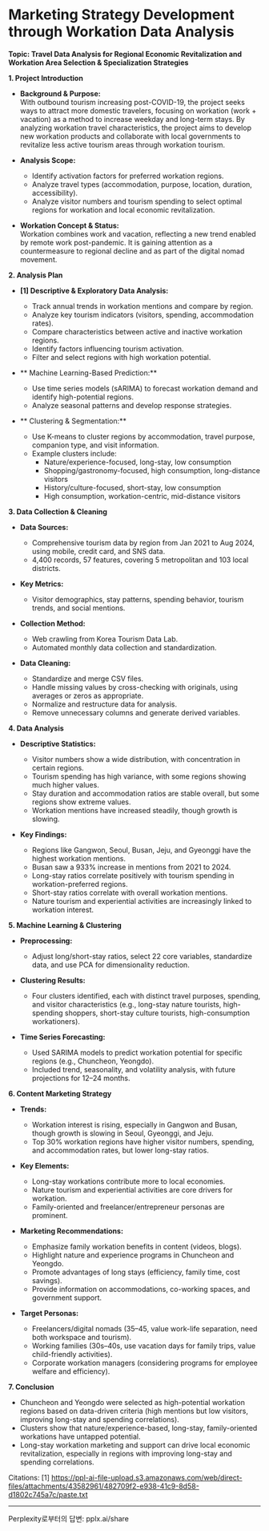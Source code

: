 # Marketing Strategy Development through Workation Data Analysis
**Topic: Travel Data Analysis for Regional Economic Revitalization and Workation Area Selection & Specialization Strategies**

**1. Project Introduction**

- **Background & Purpose:**  
  With outbound tourism increasing post-COVID-19, the project seeks ways to attract more domestic travelers, focusing on workation (work + vacation) as a method to increase weekday and long-term stays. By analyzing workation travel characteristics, the project aims to develop new workation products and collaborate with local governments to revitalize less active tourism areas through workation tourism.

- **Analysis Scope:**  
  - Identify activation factors for preferred workation regions.
  - Analyze travel types (accommodation, purpose, location, duration, accessibility).
  - Analyze visitor numbers and tourism spending to select optimal regions for workation and local economic revitalization.

- **Workation Concept & Status:**  
  Workation combines work and vacation, reflecting a new trend enabled by remote work post-pandemic. It is gaining attention as a countermeasure to regional decline and as part of the digital nomad movement.

**2. Analysis Plan**

- **[1] Descriptive & Exploratory Data Analysis:**  
  - Track annual trends in workation mentions and compare by region.
  - Analyze key tourism indicators (visitors, spending, accommodation rates).
  - Compare characteristics between active and inactive workation regions.
  - Identify factors influencing tourism activation.
  - Filter and select regions with high workation potential.

- ** Machine Learning-Based Prediction:**  
  - Use time series models (sARIMA) to forecast workation demand and identify high-potential regions.
  - Analyze seasonal patterns and develop response strategies.

- ** Clustering & Segmentation:**  
  - Use K-means to cluster regions by accommodation, travel purpose, companion type, and visit information.
  - Example clusters include:  
    - Nature/experience-focused, long-stay, low consumption  
    - Shopping/gastronomy-focused, high consumption, long-distance visitors  
    - History/culture-focused, short-stay, low consumption  
    - High consumption, workation-centric, mid-distance visitors

**3. Data Collection & Cleaning**

- **Data Sources:**  
  - Comprehensive tourism data by region from Jan 2021 to Aug 2024, using mobile, credit card, and SNS data.
  - 4,400 records, 57 features, covering 5 metropolitan and 103 local districts.

- **Key Metrics:**  
  - Visitor demographics, stay patterns, spending behavior, tourism trends, and social mentions.

- **Collection Method:**  
  - Web crawling from Korea Tourism Data Lab.
  - Automated monthly data collection and standardization.

- **Data Cleaning:**  
  - Standardize and merge CSV files.
  - Handle missing values by cross-checking with originals, using averages or zeros as appropriate.
  - Normalize and restructure data for analysis.
  - Remove unnecessary columns and generate derived variables.

**4. Data Analysis**

- **Descriptive Statistics:**  
  - Visitor numbers show a wide distribution, with concentration in certain regions.
  - Tourism spending has high variance, with some regions showing much higher values.
  - Stay duration and accommodation ratios are stable overall, but some regions show extreme values.
  - Workation mentions have increased steadily, though growth is slowing.

- **Key Findings:**  
  - Regions like Gangwon, Seoul, Busan, Jeju, and Gyeonggi have the highest workation mentions.
  - Busan saw a 933% increase in mentions from 2021 to 2024.
  - Long-stay ratios correlate positively with tourism spending in workation-preferred regions.
  - Short-stay ratios correlate with overall workation mentions.
  - Nature tourism and experiential activities are increasingly linked to workation interest.

**5. Machine Learning & Clustering**

- **Preprocessing:**  
  - Adjust long/short-stay ratios, select 22 core variables, standardize data, and use PCA for dimensionality reduction.

- **Clustering Results:**  
  - Four clusters identified, each with distinct travel purposes, spending, and visitor characteristics (e.g., long-stay nature tourists, high-spending shoppers, short-stay culture tourists, high-consumption workationers).

- **Time Series Forecasting:**  
  - Used SARIMA models to predict workation potential for specific regions (e.g., Chuncheon, Yeongdo).
  - Included trend, seasonality, and volatility analysis, with future projections for 12–24 months.

**6. Content Marketing Strategy**

- **Trends:**  
  - Workation interest is rising, especially in Gangwon and Busan, though growth is slowing in Seoul, Gyeonggi, and Jeju.
  - Top 30% workation regions have higher visitor numbers, spending, and accommodation rates, but lower long-stay ratios.

- **Key Elements:**  
  - Long-stay workations contribute more to local economies.
  - Nature tourism and experiential activities are core drivers for workation.
  - Family-oriented and freelancer/entrepreneur personas are prominent.

- **Marketing Recommendations:**  
  - Emphasize family workation benefits in content (videos, blogs).
  - Highlight nature and experience programs in Chuncheon and Yeongdo.
  - Promote advantages of long stays (efficiency, family time, cost savings).
  - Provide information on accommodations, co-working spaces, and government support.

- **Target Personas:**  
  - Freelancers/digital nomads (35–45, value work-life separation, need both workspace and tourism).
  - Working families (30s–40s, use vacation days for family trips, value child-friendly activities).
  - Corporate workation managers (considering programs for employee welfare and efficiency).

**7. Conclusion**

- Chuncheon and Yeongdo were selected as high-potential workation regions based on data-driven criteria (high mentions but low visitors, improving long-stay and spending correlations).
- Clusters show that nature/experience-based, long-stay, family-oriented workations have untapped potential.
- Long-stay workation marketing and support can drive local economic revitalization, especially in regions with improving long-stay and spending correlations.

Citations:
[1] https://ppl-ai-file-upload.s3.amazonaws.com/web/direct-files/attachments/43582961/482709f2-e938-41c9-8d58-d1802c745a7c/paste.txt

---
Perplexity로부터의 답변: pplx.ai/share
